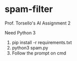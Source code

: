 # spam-filter
Prof. Torsello's AI Assignment 2

Need Python 3

1. pip install -r requirements.txt
2. python3 spam.py
3. Follow the prompt on cmd